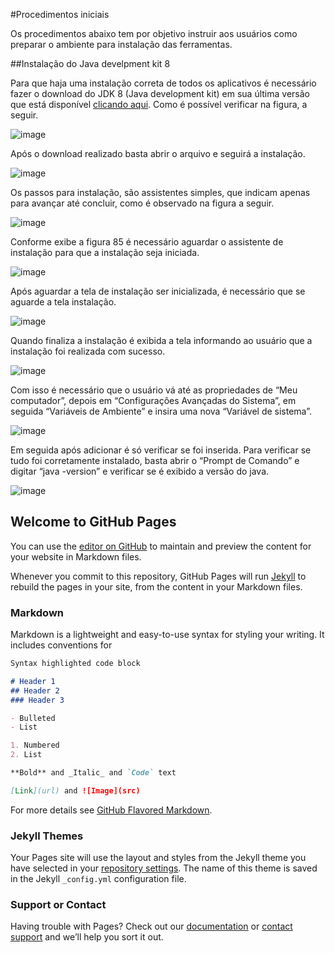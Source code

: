 #Procedimentos iniciais

Os procedimentos abaixo tem por objetivo instruir aos usuários como preparar o ambiente para instalação das ferramentas.

##Instalação do Java develpment kit 8

Para que haja uma instalação correta de todos os aplicativos é necessário fazer o download do JDK 8 (Java development kit) em sua última versão que está disponível [clicando aqui](http://www.oracle.com/technetwork/java/javase/downloads/jdk8-downloads-2133151.html). Como é possível verificar na figura, a seguir.

![image](https://github.com/marcioferreirap/TCC/blob/master/figuras/instalacao-java/fig01.png)

Após o download realizado basta abrir o arquivo e seguirá a instalação. 

![image](https://github.com/marcioferreirap/TCC/blob/master/figuras/instalacao-java/fig02.png)

Os passos para instalação, são assistentes simples, que indicam apenas para avançar até concluir, como é observado na figura a seguir.

![image](https://github.com/marcioferreirap/TCC/blob/master/figuras/instalacao-java/fig03.png)

Conforme exibe a figura 85 é necessário aguardar o assistente de instalação para que a instalação seja iniciada.

![image](https://github.com/marcioferreirap/TCC/blob/master/figuras/instalacao-java/fig04.png)

Após aguardar a tela de instalação ser inicializada, é necessário que se aguarde a tela instalação.

![image](https://github.com/marcioferreirap/TCC/blob/master/figuras/instalacao-java/fig05.png)

Quando finaliza a instalação é exibida a tela informando ao usuário que a instalação foi realizada com sucesso.

![image](https://github.com/marcioferreirap/TCC/blob/master/figuras/instalacao-java/fig06.png)

Com isso é necessário que o usuário vá até as propriedades de “Meu computador”, depois em “Configurações Avançadas do Sistema”, em seguida “Variáveis de Ambiente” e insira uma nova “Variável de sistema”.

![image](https://github.com/marcioferreirap/TCC/blob/master/figuras/instalacao-java/fig07.png)

Em seguida após adicionar é só verificar se foi inserida. Para verificar se tudo foi corretamente instalado, basta abrir o “Prompt de Comando” e digitar “java -version” e verificar se é exibido a versão do java.

![image](https://github.com/marcioferreirap/TCC/blob/master/figuras/instalacao-java/fig08.png)




## Welcome to GitHub Pages

You can use the [editor on GitHub](https://github.com/marcioferreirap/TCC/edit/master/index.md) to maintain and preview the content for your website in Markdown files.

Whenever you commit to this repository, GitHub Pages will run [Jekyll](https://jekyllrb.com/) to rebuild the pages in your site, from the content in your Markdown files.

### Markdown

Markdown is a lightweight and easy-to-use syntax for styling your writing. It includes conventions for

```markdown
Syntax highlighted code block

# Header 1
## Header 2
### Header 3

- Bulleted
- List

1. Numbered
2. List

**Bold** and _Italic_ and `Code` text

[Link](url) and ![Image](src)
```

For more details see [GitHub Flavored Markdown](https://guides.github.com/features/mastering-markdown/).

### Jekyll Themes

Your Pages site will use the layout and styles from the Jekyll theme you have selected in your [repository settings](https://github.com/marcioferreirap/TCC/settings). The name of this theme is saved in the Jekyll `_config.yml` configuration file.

### Support or Contact

Having trouble with Pages? Check out our [documentation](https://help.github.com/categories/github-pages-basics/) or [contact support](https://github.com/contact) and we’ll help you sort it out.
